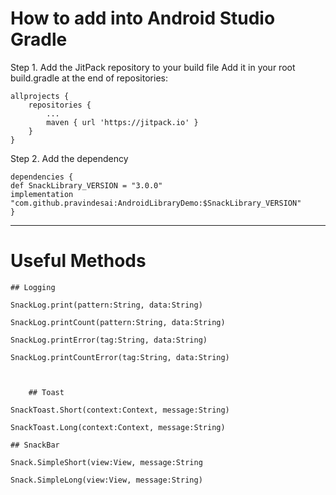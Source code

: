 # How to add into Android Studio Gradle

Step 1. Add the JitPack repository to your build file
Add it in your root build.gradle  at the end of repositories:

    allprojects {
    	repositories {
    		...
    		maven { url 'https://jitpack.io' }
    	}
    }
Step 2. Add the dependency

	dependencies {
	def SnackLibrary_VERSION = "3.0.0"
    implementation "com.github.pravindesai:AndroidLibraryDemo:$SnackLibrary_VERSION"
	}
	
****

# Useful Methods
	
	## Logging
    
    SnackLog.print(pattern:String, data:String)

    SnackLog.printCount(pattern:String, data:String)
    
    SnackLog.printError(tag:String, data:String)
    
    SnackLog.printCountError(tag:String, data:String)
    
    
    
    	## Toast
	
	SnackToast.Short(context:Context, message:String)
	
	SnackToast.Long(context:Context, message:String)
	
	## SnackBar
	
	Snack.SimpleShort(view:View, message:String
	
	Snack.SimpleLong(view:View, message:String)
    
    
		
